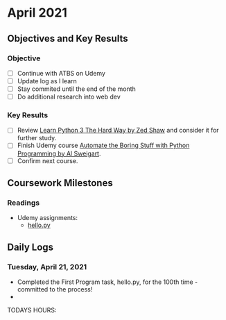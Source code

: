 # April 2021

## Objectives and Key Results

### Objective
- [ ] Continue with ATBS on Udemy
- [ ] Update log as I learn
- [ ] Stay commited until the end of the month
- [ ] Do additional research into web dev

### Key Results
- [ ] Review [Learn Python 3 The Hard Way by Zed Shaw](https://shop.learncodethehardway.org/access/buy/9/) and consider it for further study.
- [ ] Finish Udemy course [Automate the Boring Stuff with Python Programming by Al Sweigart](https://www.udemy.com/course/automate/).
- [ ] Confirm next course.

## Coursework Milestones

### Readings
- Udemy assignments:
  - [hello.py](https://www.github.com/mjll-codes/learning-tracker/learning-logs/hello.py)

## Daily Logs
  
### Tuesday, April 21, 2021
  - Completed the First Program task, hello.py, for the 100th time - committed to the process!
  - 
    
  TODAYS HOURS: 

